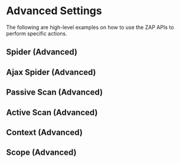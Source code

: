 <a name="results"></a>Advanced Settings
=========================================

The following are high-level examples on how to use the ZAP APIs to perform specific actions.


<a name="spider_advanced"></a>Spider (Advanced)
-------------------

<a name="ajax_advanced"></a>Ajax Spider (Advanced)
-------------------

<a name="pscan_advanced"></a>Passive Scan (Advanced)
-------------------

<a name="ascan_advanced"></a>Active Scan (Advanced)
-------------------

<a name="context_advanced"></a>Context (Advanced)
-------------------

<a name="scope_advanced"></a>Scope (Advanced)
-------------------
